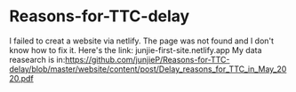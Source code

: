 # Reasons-for-TTC-delay
I failed to creat a website via netlify. The page was not found and I don't know how to fix it. Here's the link: junjie-first-site.netlify.app
My data reasearch is in:https://github.com/junjieP/Reasons-for-TTC-delay/blob/master/website/content/post/Delay_reasons_for_TTC_in_May_2020.pdf
